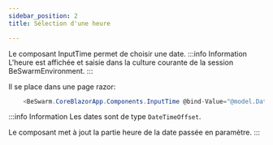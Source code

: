 ```yaml
---
sidebar_position: 2
title: Sélection d'une heure

---
```



Le composant InputTime permet de choisir une date.
:::info Information
L'heure est affichée et  saisie dans la culture courante de la session BeSwarmEnvironment.
:::

Il se place dans une page razor:
```csharp 
 	<BeSwarm.CoreBlazorApp.Components.InputTime @bind-Value="@model.Date" Label="Time" ValidateProperty="@(()=>model.Date)" />
```

:::info Information
Les dates sont de type `DateTimeOffset`.

Le composant met à jout la partie heure de la date passée en paramètre.
:::